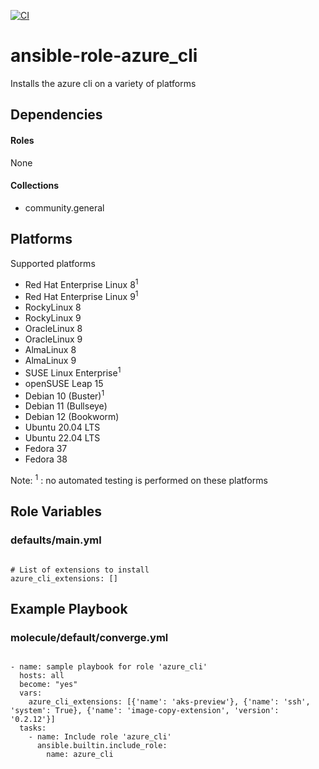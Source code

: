 [![CI](https://github.com/de-it-krachten/ansible-role-azure_cli/workflows/CI/badge.svg?event=push)](https://github.com/de-it-krachten/ansible-role-azure_cli/actions?query=workflow%3ACI)


# ansible-role-azure_cli

Installs the azure cli on a variety of platforms



## Dependencies

#### Roles
None

#### Collections
- community.general

## Platforms

Supported platforms

- Red Hat Enterprise Linux 8<sup>1</sup>
- Red Hat Enterprise Linux 9<sup>1</sup>
- RockyLinux 8
- RockyLinux 9
- OracleLinux 8
- OracleLinux 9
- AlmaLinux 8
- AlmaLinux 9
- SUSE Linux Enterprise<sup>1</sup>
- openSUSE Leap 15
- Debian 10 (Buster)<sup>1</sup>
- Debian 11 (Bullseye)
- Debian 12 (Bookworm)
- Ubuntu 20.04 LTS
- Ubuntu 22.04 LTS
- Fedora 37
- Fedora 38

Note:
<sup>1</sup> : no automated testing is performed on these platforms

## Role Variables
### defaults/main.yml
<pre><code>
# List of extensions to install
azure_cli_extensions: []
</pre></code>




## Example Playbook
### molecule/default/converge.yml
<pre><code>
- name: sample playbook for role 'azure_cli'
  hosts: all
  become: "yes"
  vars:
    azure_cli_extensions: [{'name': 'aks-preview'}, {'name': 'ssh', 'system': True}, {'name': 'image-copy-extension', 'version': '0.2.12'}]
  tasks:
    - name: Include role 'azure_cli'
      ansible.builtin.include_role:
        name: azure_cli
</pre></code>
